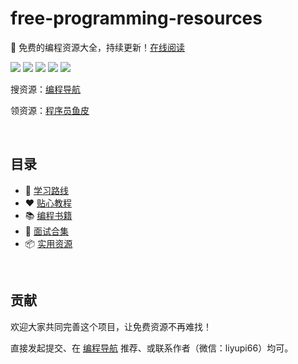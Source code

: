 # free-programming-resources
💎 免费的编程资源大全，持续更新！[在线阅读](https://resources.liyupi.com)

![](https://img.shields.io/badge/学习路线-100+-brightgreen.svg)
![](https://img.shields.io/badge/贴心教程-100+-green.svg)
![](https://img.shields.io/badge/编程书籍-1000+-yellow.svg)
![](https://img.shields.io/badge/面试合集-1000+-orange.svg)
![](https://img.shields.io/badge/实用资源-1000+-blue.svg)

搜资源：[编程导航](https://www.code-nav.cn)

领资源：[程序员鱼皮](https://636f-codenav-8grj8px727565176-1256524210.tcb.qcloud.la/yupi_wechat.png)



<br/>

## 目录

- 🚄 [学习路线](./学习路线/README.md)
- ❤️ [贴心教程](./贴心教程/README.md)
- 📚 [编程书籍](./编程书籍/README.md)
- 🙎 [面试合集](./面试合集/README.md)
- 📦 [实用资源](./实用资源/README.md)



<br/>

## 贡献

欢迎大家共同完善这个项目，让免费资源不再难找！

直接发起提交、在 [编程导航](https://www.code-nav.cn) 推荐、或联系作者（微信：liyupi66）均可。
